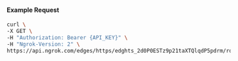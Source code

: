 <!-- Code generated for API Clients. DO NOT EDIT. -->

#### Example Request

```bash
curl \
-X GET \
-H "Authorization: Bearer {API_KEY}" \
-H "Ngrok-Version: 2" \
https://api.ngrok.com/edges/https/edghts_2d0P0ESTz9p21taXTQlqdP5pdrm/routes/edghtsrt_2d0P0FFMxXwAfR2GLoArcqFhNLg
```
